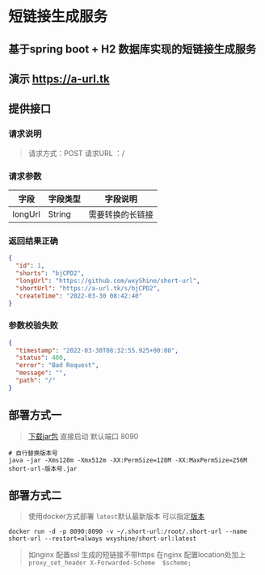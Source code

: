 # 短链接生成服务

## 基于spring boot + H2 数据库实现的短链接生成服务

## 演示  <a href="http://a-url.tk" target="_blank">https://a-url.tk </a>

## 提供接口

### 请求说明

> 请求方式：POST
> 请求URL ：/

### 请求参数

| 字段     | 字段类型 | 字段说明 |
| -------- | -------- | -------- |
| longUrl    | String      | 需要转换的长链接   | 

### 返回结果正确

```json
{
  "id": 1,
  "shorts": "bjCPD2",
  "longUrl": "https://github.com/wxyShine/short-url",
  "shortUrl": "https://a-url.tk/s/bjCPD2",
  "createTime": "2022-03-30 08:42:40"
}
```  

### 参数校验失败

```json
{
  "timestamp": "2022-03-30T08:32:55.925+00:00",
  "status": 400,
  "error": "Bad Request",
  "message": "",
  "path": "/"
}
```

## 部署方式一

> <a href="https://github.com/wxyShine/short-url/releases" target="_blank">下载jar包</a> 直接启动 默认端口 8090

```shell
# 自行替换版本号
java -jar -Xms128m -Xmx512m -XX:PermSize=128M -XX:MaxPermSize=256M  short-url-版本号.jar

```

## 部署方式二

> 使用docker方式部署 `latest`默认最新版本 可以指定<a href="https://hub.docker.com/r/wxyshine/short-url/tags" target="_blank">版本</a>

```shell
docker run -d -p 8090:8090 -v ~/.short-url:/root/.short-url --name short-url --restart=always wxyshine/short-url:latest
```  

> 如nginx 配置ssl 生成的短链接不带https
> 在nginx 配置location处加上`proxy_set_header X-Forwarded-Scheme  $scheme;` 
